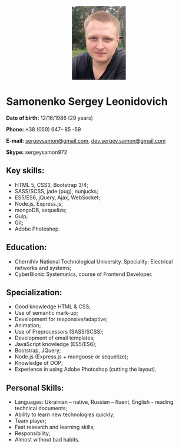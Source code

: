 <div style="text-align:center; floar:right;">
    <img height='200' src="hT9jod8dJ7M.jpg">
</div>

# Samonenko Sergey Leonidovich

**Date of birth:** 12/16/1986 (29 years)

**Phone:** +38 (050) 647- 85 -59

**E-mail:** [sergeysamon@gmail.com](sergeysamon@gmail.com), [dev.sergey.samon@gmail.com](dev.sergey.samon@gmail.com)

**Skype:** sergeysamon972

## Key skills:
* HTML 5, CSS3, Bootstrap 3/4;
* SASS/SCSS, jade (pug), nunjucks;
* ES5/ES6, jQuery, Ajax, WebSocket;
* Node.js, Express.js;
* mongoDB, sequelize;
* Gulp;
* Git;
* Adobe Photoshop.

## Education:
* Chernihiv National Technological University. Speciality: Electrical networks and systems;
* CyberBionic Systematics, course of Frontend Developer.

## Specialization:
* Good knowledge HTML & CSS;
* Use of semantic mark-up;
* Development for responsive/adaptive;
* Animation;
* Use of Preprocessors (SASS/SCSS);
* Development of email templates;
* JavaScript knowledge (ES5/ES6);
* Bootstrap, JQuery;
* Node.js (Express.js + mongoose or sequelize);
* Knowledge of OOP;
* Experience in using Adobe Photoshop (cutting the layout).

## Personal Skills:
* Languages: Ukrainian – native, Russian – fluent, English -  reading technical documents;
* Ability to learn new technologies quickly;
* Team player;
* Fast research and learning skills;
* Responsibility;
* Almost without bad habits.
